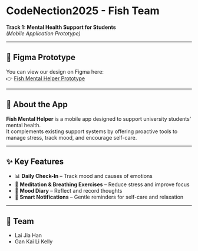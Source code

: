# CodeNection2025 - Fish Team
**Track 1: Mental Health Support for Students**  
*(Mobile Application Prototype)*

---

## 🎨 Figma Prototype
You can view our design on Figma here:  
👉 [Fish Mental Helper Prototype](https://www.figma.com/design/mpPV3BJQ3TfYM4SKxtJUfG/Fish-Mental-Helper?node-id=0-1&t=LKhAJCauhBknBcJG-1)

---

## 🧩 About the App
**Fish Mental Helper** is a mobile app designed to support university students’ mental health.  
It complements existing support systems by offering proactive tools to manage stress, track mood, and encourage self-care.  

---

## ✨ Key Features
- 📊 **Daily Check-In** – Track mood and causes of emotions  
- 🧘 **Meditation & Breathing Exercises** – Reduce stress and improve focus  
- 📝 **Mood Diary** – Reflect and record thoughts  
- 🔔 **Smart Notifications** – Gentle reminders for self-care and relaxation  

---

## 👥 Team
- Lai Jia Han
- Gan Kai Li Kelly
